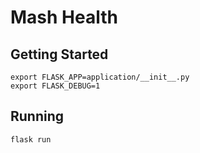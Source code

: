 # Mash Health

## Getting Started

```
export FLASK_APP=application/__init__.py
export FLASK_DEBUG=1
```

## Running
```
flask run
```
